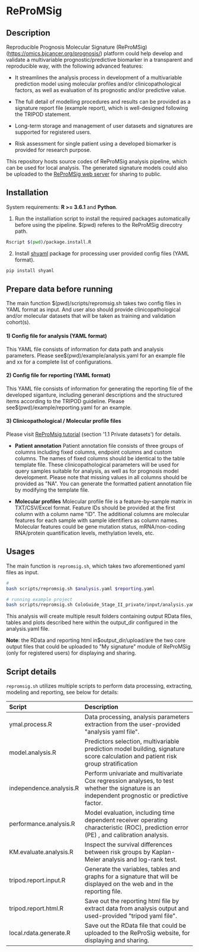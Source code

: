 # ReProMSig

## Description

Reproducible Prognosis Molecular Signature (ReProMSig) (https://omics.bjcancer.org/prognosis/) platform could help develop and validate a multivariable prognostic/predictive biomarker in a transparent and reproducible way, with the following advanced features:

- It streamlines the analysis process in development of a multivariable prediction model using molecular profiles and/or clinicopathological factors, as well as evaluation of its prognostic and/or predictive value.

- The full detail of modelling procedures and results can be provided as a signature report file (example report), which is well-designed following the TRIPOD statement.

- Long-term storage and management of user datasets and signatures are supported for registered users.

- Risk assessment for single patient using a developed biomarker is provided for research purpose.

This repository hosts source codes of ReProMSig analysis pipeline, which can be used for local analysis. The generated signature models could also be uploaded to the [ReProMSig web server](https://omics.bjcancer.org/prognosis/) for sharing to public.


## Installation
System requirements: <b>R >= 3.6.1</b> and <b>Python</b>.

1) Run the installiation script to install the required packages automatically before using the pipeline. $(pwd) referes to the ReProMSig direcotry path.

```bash
Rscript $(pwd)/package.install.R
```

2) Install [shyaml](https://github.com/0k/shyaml) package for processing user provided config files (YAML format).
```bash
pip install shyaml
```

## Prepare data before running

The main function $(pwd)/scripts/repromsig.sh takes two config files in YAML format as input. And user also should provide clinicopathological and/or molecular datasets that will be taken as training and validation cohort(s).

####  1) Config file for analysis (YAML format)
This YAML file consists of information for data path and analysis parameters. Please see$(pwd)/example/analysis.yaml for an example file and xx for a complete list of configurations.

####  2) Config file for reporting (YAML format)
This YAML file consists of information for generating the reporting file of the developed siganture, including generanl descriptions and the structured items according to the TRIPOD guideline. Please see$(pwd)/example/reporting.yaml for an example.

#### 3) Clinicopathological / Molecular profile files
Please visit [ReProMsig tutorial](https://omics.bjcancer.org/prognosis/) (section '1.1 Private datasets') for details.

- <b>Patient annotation</b>
Patient annotation file consists of three groups of columns including fixed columns, endpoint columns and custom columns. The names of fixed columns should be identical to the table template file. These clinicopathological parameters will be used for query samples suitable for analysis, as well as for prognosis model development. Please note that missing values in all columns should be provided as "NA". You can generate the formatted patient annotation file by modifying the template file.

- <b>Molecular profiles</b>
Molecular profile file is a feature-by-sample matrix in TXT/CSV/Excel format. Feature IDs should be provided at the first column with a column name "ID". The additional columns are molecular features for each sample with sample identifiers as column names. Molecular features could be gene mutation status, mRNA/non-coding RNA/protein quantification levels, methylation levels, etc. 

## Usages 
The main function is `repromsig.sh`, which takes two aforementioned yaml files as input. 

```bash
# 
bash scripts/repromsig.sh $analysis.yaml $reporting.yaml

# running example project
bash scripts/repromsig.sh ColoGuide_Stage_II_private/input/analysis.yaml $ColoGuide_Stage_II_private/input/reporting.yaml

```

This analysis will create multiple result folders containing output RData files, tables and plots described here within the output_dir configured  in the analysis.yaml  file.

<b>Note</b>: the RData and reporting html in$output_dir/upload/are the two core output files that could be uploaded to "My signature" module of ReProMSig (only for registered users) for displaying and sharing.

## Script details
`repromsig.sh` utilizes multiple scripts to perform data processing, extracting, modeling and reporting, see below for details:

Script |Description
:-|:-
ymal.process.R | Data processing, analysis parameters extraction from the user-provided "analysis yaml file".
model.analysis.R | Predictors selection, multivariable prediction model building, signature score calculation and patient risk group stratification
independence.analysis.R |	Perform univariate and multivariate Cox regression analyses, to test whether the signature is an independent prognostic or predictive factor. 
performance.analysis.R | Model evaluation, including time dependent receiver operating characteristic (ROC), prediction error (PE) , and calibration analysis.
KM.evaluate.analysis.R | Inspect the survival differences between risk groups by Kaplan-Meier analysis and log-rank test. 
tripod.report.input.R | Generate the variables, tables and graphs for a signature that will be displayed on the web and in the reporting file.
tripod.report.html.R | Save out the reporting html file by extract data from analysis output and used-provided "tripod yaml file".
local.rdata.generate.R | Save out the RData file that could be uploaded to the ReProSig website, for displaying and sharing.



